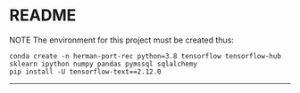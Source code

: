 # README

NOTE The environment for this project must be created thus:
```text
conda create -n herman-port-rec python=3.8 tensorflow tensorflow-hub sklearn ipython numpy pandas pymssql sqlalchemy
pip install -U tensorflow-text==2.12.0
```

____________________________________________________________
